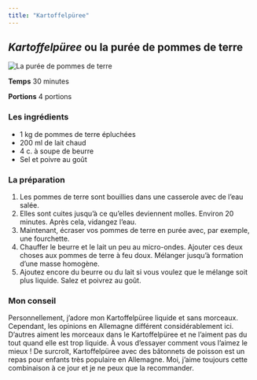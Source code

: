 ```yaml
---
title: "Kartoffelpüree"
---
```


## *Kartoffelpüree* ou la purée de pommes de terre

![La purée de pommes de terre](/media/Kartoffelpüree.jpg)

**Temps**       30 minutes

**Portions**    4 portions



### **Les ingrédients**
* 1 kg de pommes de terre épluchées
* 200 ml de lait chaud
* 4 c. à soupe de beurre 
* Sel et poivre au goût

### **La préparation**
1. Les pommes de terre sont bouillies dans une casserole avec de l’eau salée.
2. Elles sont cuites jusqu’à ce qu’elles deviennent molles. Environ 20 minutes. Après cela, vidangez l’eau. 
3. Maintenant, écraser vos pommes de terre en purée avec, par exemple, une fourchette.
4. Chauffer le beurre et le lait un peu au micro-ondes. Ajouter ces deux choses aux pommes de terre à feu doux. Mélanger jusqu’à formation d’une masse homogène.
5. Ajoutez encore du beurre ou du lait si vous voulez que le mélange soit plus liquide. Salez et poivrez au goût.

### Mon conseil

Personnellement, j’adore mon Kartoffelpüree liquide et sans morceaux. Cependant, les opinions en Allemagne différent considérablement ici. D’autres aiment les morceaux dans le Kartoffelpüree et ne l’aiment pas du tout quand elle est trop liquide. À vous d’essayer comment vous l’aimez le mieux  !
De surcroît, Kartoffelpüree avec des bâtonnets de poisson est un repas pour enfants très populaire en Allemagne. Moi, j’aime toujours cette combinaison à ce jour et je ne peux que la recommander. 

